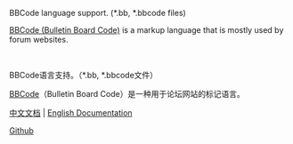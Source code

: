 <p>BBCode language support. (*.bb, *.bbcode files)</p>
<p><a href="https://www.bbcode.org/">BBCode (Bulletin Board Code)</a>  is a markup language that is mostly used by forum websites.</p>

<br/>

<p>BBCode语言支持。（*.bb, *.bbcode文件）</p>
<p><a href="https://www.bbcode.org/">BBCode</a>（Bulletin Board Code）是一种用于论坛网站的标记语言。</p>

<p>
  <a href="https://github.com/DragonKnightOfBreeze/BBCode/blob/master/README.md">中文文档</a> |
  <a href="https://github.com/DragonKnightOfBreeze/BBCode/blob/master/README_en.md">English Documentation</a>
</p>
<p>
  <a href="https://github.com/DragonKnightOfBreeze/BBCode">Github</a>
</p>